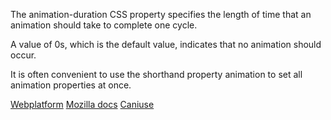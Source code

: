 The animation-duration CSS property specifies the length of time that an animation should take to complete one cycle.

A value of 0s, which is the default value, indicates that no animation should occur.

It is often convenient to use the shorthand property animation to set all animation properties at once.

[Webplatform](http://docs.webplatform.org/wiki/css/properties/animation-duration)
[Mozilla docs](https://developer.mozilla.org/en-US/docs/Web/CSS/animation-duration)
[Caniuse](http://caniuse.com/#feat=css-animation)